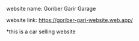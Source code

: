 website name: Goriber Garir Garage

website link: https://goriber-gari-website.web.app/

*this is a car selling website

